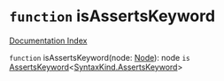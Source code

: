 # `function` isAssertsKeyword

[Documentation Index](../README.md)

`function` isAssertsKeyword(node: [Node](../interface.Node/README.md)): node `is` [AssertsKeyword](../interface.KeywordToken/README.md)\<[SyntaxKind.AssertsKeyword](../enum.SyntaxKind/README.md#assertskeyword--131)>

